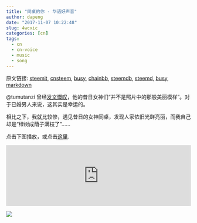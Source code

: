 ```yaml
---
title: "同桌的你 - 华语好声音"
author: dapeng
date: "2017-11-07 10:22:48"
slug: 4wcxic
categories: [cn]
tags: 
  - cn
  - cn-voice
  - music
  - song
---
```


原文链接: [steemit](https://steemit.com/cn/@dapeng/4wcxic), [cnsteem](https://cnsteem.com/cn/@dapeng/4wcxic), [busy](https://busy.org/cn/@dapeng/4wcxic), [chainbb](https://chainbb.com/cn/@dapeng/4wcxic), [steemdb](https://steemdb.com/cn/@dapeng/4wcxic), [steemd](https://steemd.com/cn/@dapeng/4wcxic), [busy](https://busy.org/cn/@dapeng/4wcxic), [markdown](https://raw.githubusercontent.com/pzhaonet/steem_mirror/master/content/post/4wcxic.md)

@tumutanzi 曾经[发文慨叹](https://steemit.com/cn/@tumutanzi/6ncvsc)，他的昔日女神们“并不是照片中的那般美丽模样”。对于已婚男人来说，这其实是幸运的。

相比之下，我就比较惨，遇见昔日的女神同桌，发现人家依旧光鲜亮丽，而我自己却是“绿树成荫子满枝了”……

点击下图播放，或点击[这里](http://node.kg.qq.com/play?s=GOw8gwGzT8xVKG2q&g_f=personal).

<iframe width="100%" height="166" scrolling="no" frameborder="no" src="https://w.soundcloud.com/player/?url=https%3A//api.soundcloud.com/tracks/352318112&amp;color=%23ff5500&amp;auto_play=false&amp;hide_related=false&amp;show_comments=true&amp;show_user=true&amp;show_reposts=false&amp;show_teaser=true"></iframe>

![](https://c1.staticflickr.com/3/2151/2141447534_0211219e90_b.jpg)
